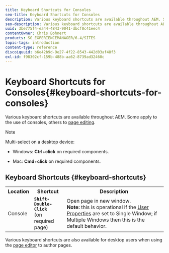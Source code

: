 ```yaml
---
title: Keyboard Shortcuts for Consoles
seo-title: Keyboard Shortcuts for Consoles
description: Various keyboard shortcuts are available throughout AEM. Some apply to the use of consoles, others to page editing.
seo-description: Various keyboard shortcuts are available throughout AEM. Some apply to the use of consoles, others to page editing.
uuid: 3be775f4-ea44-4843-9041-dbcf0c41eec4
contentOwner: Chris Bohnert
products: SG_EXPERIENCEMANAGER/6.4/SITES
topic-tags: introduction
content-type: reference
discoiquuid: b6e42b9d-9e27-4f22-8543-442d03af48f3
exl-id: f98302cf-159b-488b-aa62-8739ad32460c
---
```

# Keyboard Shortcuts for Consoles{#keyboard-shortcuts-for-consoles}

Various keyboard shortcuts are available throughout AEM. Some apply to the use of consoles, others to [page editing](/help/sites-classic-ui-authoring/classic-page-author-keyboard-shortcuts.md).

>[!NOTE]
>
>Multi-select on a desktop device:
>
>* Windows: **Ctrl**+**click** on required components.  
>
>* Mac: **Cmd**+**click** on required components.
>

## Keyboard Shortcuts {#keyboard-shortcuts}

<table> 
 <tbody> 
  <tr> 
   <th>Location</th> 
   <th>Shortcut</th> 
   <th>Description</th> 
  </tr> 
  <tr> 
   <td>Console</td> 
   <td><strong><code>Shift-Double-Click</code></strong><br /> (on required page)</td> 
   <td>Open page in new window.<br /> <strong>Note:</strong> this is operational if the <a href="/help/sites-classic-ui-authoring/author-env-user-props.md">User Properties</a> are set to Single Window; if Multiple Windows then this is the default behavior.</td> 
  </tr> 
 </tbody> 
</table>

Various keyboard shortcuts are also available for desktop users when using the [page editor](/help/sites-classic-ui-authoring/classic-page-author-keyboard-shortcuts.md) to author pages.
